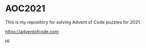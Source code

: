 # AOC2021

This is my repository for solving Advent of Code puzzles for 2021.

https://adventofcode.com

Hi